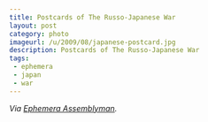 ```yaml
---
title: Postcards of The Russo-Japanese War
layout: post
category: photo
imageurl: /u/2009/08/japanese-postcard.jpg
description: Postcards of The Russo-Japanese War
tags:
 - ephemera 
 - japan
 - war
---
```

_Via [Ephemera Assemblyman](http://assemblyman-eph.blogspot.com/2009/08/japanese-postcards-of-russo-japanese.html)._